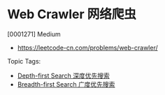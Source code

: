 # Web Crawler 网络爬虫

[0001271] Medium

- https://leetcode-cn.com/problems/web-crawler/

Topic Tags:

- [Depth-first Search 深度优先搜索](https://leetcode-cn.com/tag/depth-first-search/)
- [Breadth-first Search 广度优先搜索](https://leetcode-cn.com/tag/breadth-first-search/)
